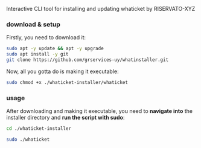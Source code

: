 Interactive CLI tool for installing and updating whaticket  by RISERVATO-XYZ

### download & setup

Firstly, you need to download it:


```bash
sudo apt -y update && apt -y upgrade
sudo apt install -y git
git clone https://github.com/grservices-uy/whatinstaller.git
```

Now, all you gotta do is making it executable:

```bash
sudo chmod +x ./whaticket-installer/whaticket
```

### usage

After downloading and making it executable, you need to **navigate into** the installer directory and **run the script with sudo**:

```bash
cd ./whaticket-installer
```

```bash
sudo ./whaticket
```
